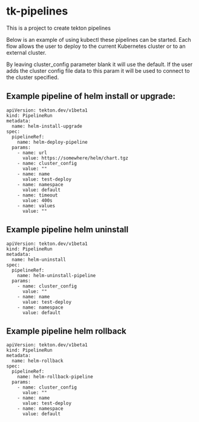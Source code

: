 # tk-pipelines
This is a project to create tekton pipelines 

Below is an example of using kubectl these pipelines can be started.
Each flow allows the user to deploy to the current Kubernetes cluster or to an external cluster.

By leaving cluster_config parameter blank it will use the default. If the user adds the cluster config file data to this param it will be used 
to connect to the cluster specified.

## Example pipeline of helm install or upgrade:

```
apiVersion: tekton.dev/v1beta1
kind: PipelineRun
metadata:
  name: helm-install-upgrade
spec:
  pipelineRef:
    name: helm-deploy-pipeline
  params:
    - name: url
      value: https://somewhere/helm/chart.tgz
    - name: cluster_config
      value: ""
    - name: name
      value: test-deploy
    - name: namespace
      value: default
    - name: timeout
      value: 400s
    - name: values
      value: ""
``` 

## Example pipeline helm uninstall

```
apiVersion: tekton.dev/v1beta1
kind: PipelineRun
metadata:
  name: helm-uninstall
spec:
  pipelineRef:
    name: helm-uninstall-pipeline
  params:
    - name: cluster_config
      value: ""
    - name: name
      value: test-deploy
    - name: namespace
      value: default
``` 

## Example pipeline helm rollback

```
apiVersion: tekton.dev/v1beta1
kind: PipelineRun
metadata:
  name: helm-rollback
spec:
  pipelineRef:
    name: helm-rollback-pipeline
  params:
    - name: cluster_config
      value: ""
    - name: name
      value: test-deploy
    - name: namespace
      value: default
```